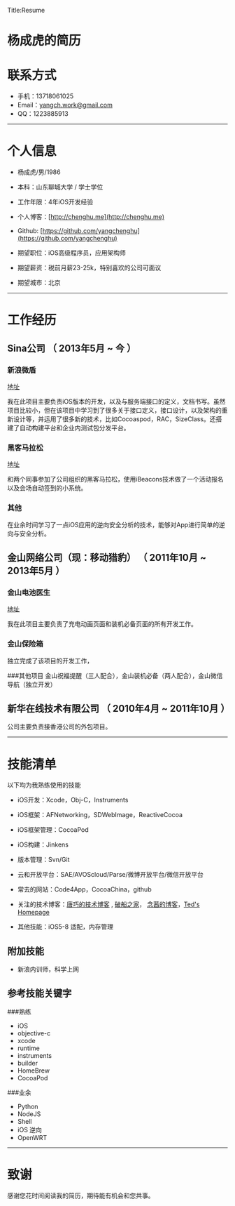Title:Resume

# 杨成虎的简历

# 联系方式

- 手机：13718061025
- Email：yangch.work@gmail.com
- QQ：1223885913

---

# 个人信息

 - 杨成虎/男/1986 
 - 本科：山东聊城大学 / 学士学位
 - 工作年限：4年iOS开发经验
 - 个人博客：[http://chenghu.me](http://chenghu.me)
 - Github: [https://github.com/yangchenghu](https://github.com/yangchenghu)

 - 期望职位：iOS高级程序员，应用架构师
 - 期望薪资：税前月薪23-25k，特别喜欢的公司可面议
 - 期望城市：北京

---

# 工作经历

## Sina公司 （ 2013年5月 ~ 今 ）

### 新浪微盾  
[地址](https://itunes.apple.com/cn/app/xin-lang-wei-dun/id535411936?l=en&mt=8)
 
我在此项目主要负责iOS版本的开发，以及与服务端接口的定义，文档书写。虽然项目比较小，但在该项目中学习到了很多关于接口定义，接口设计，以及架构的重新设计等，并运用了很多新的技术，比如Cocoaspod，RAC，SizeClass。还搭建了自动构建平台和企业内测试包分发平台。


### 黑客马拉松
[地址](http://www.yangch.info/?p=968)

和两个同事参加了公司组织的黑客马拉松，使用iBeacons技术做了一个活动报名以及会场自动签到的小系统。


### 其他
在业余时间学习了一点iOS应用的逆向安全分析的技术，能够对App进行简单的逆向与安全分析。



## 金山网络公司（现：移动猎豹） （ 2011年10月 ~ 2013年5月 ）

### 金山电池医生
[地址](https://itunes.apple.com/cn/app/battery-doctor-master-battery/id446751279?l=en&mt=8)

我在此项目主要负责了充电动画页面和装机必备页面的所有开发工作。


### 金山保险箱
独立完成了该项目的开发工作，

###其他项目
金山祝福提醒（三人配合），金山装机必备（两人配合），金山微信导航（独立开发）


## 新华在线技术有限公司 （ 2010年4月 ~ 2011年10月 ）

公司主要负责接香港公司的外包项目。

---
# 技能清单

以下均为我熟练使用的技能

- iOS开发：Xcode，Obj-C，Instruments
- iOS框架：AFNetworking，SDWebImage，ReactiveCocoa
- iOS框架管理：CocoaPod
- iOS构建：Jinkens
- 版本管理：Svn/Git
- 云和开放平台：SAE/AVOScloud/Parse/微博开放平台/微信开放平台
- 常去的网站：Code4App，CocoaChina，github
- 关注的技术博客：[唐巧的技术博客](http://www.devtang.com/) , [破船之家](http://beyondvincent.com/)， [念茜的博客](http://blog.csdn.net/yiyaaixuexi)，[Ted's Homepage](http://wufawei.com/)

- 其他技能：iOS5-8 适配，内存管理

## 附加技能

- 新浪内训师，科学上网

## 参考技能关键字

###熟练

- iOS
- objective-c
- xcode
- runtime
- instruments
- builder
- HomeBrew
- CocoaPod

###业余

- Python
- NodeJS
- Shell
- iOS 逆向
- OpenWRT


---

# 致谢
感谢您花时间阅读我的简历，期待能有机会和您共事。
